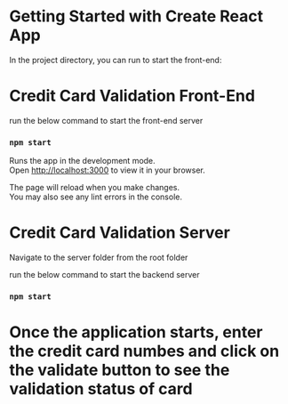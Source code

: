 # Getting Started with Create React App


In the project directory, you can run to start the front-end:

# Credit Card Validation Front-End

run the below command to start the front-end server
### `npm start`

Runs the app in the development mode.\
Open [http://localhost:3000](http://localhost:3000) to view it in your browser.

The page will reload when you make changes.\
You may also see any lint errors in the console.


# Credit Card Validation Server

Navigate to the server folder from the root folder

run the below command to start the backend server
### `npm start`


# Once the application starts, enter the credit card numbes and click on the validate button to see the validation status of card


